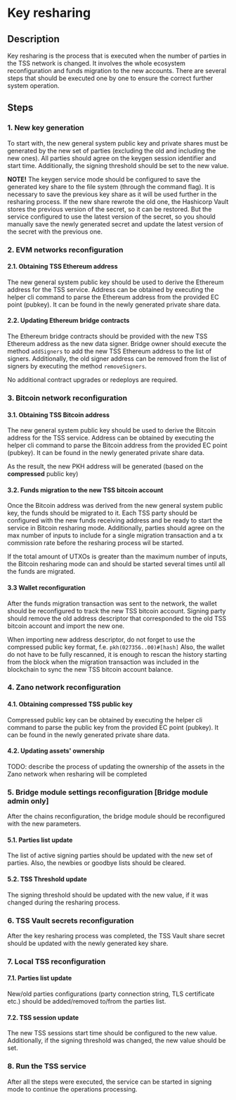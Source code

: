 # Key resharing

## Description
Key resharing is the process that is executed when the number of parties in the TSS network is changed.
It involves the whole ecosystem reconfiguration and funds migration to the new accounts.
There are several steps that should be executed one by one to ensure the correct further system operation.

## Steps

### 1. New key generation
To start with, the new general system public key and private shares must be generated by the new set of parties
(excluding the old and including the new ones). All parties should agree on the keygen session identifier and start time.
Additionally, the signing threshold should be set to the new value.

**NOTE!** The keygen service mode should be configured to save the generated key share to the file system (through the command flag).
It is necessary to save the previous key share as it will be used further in the resharing process. 
If the new share rewrote the old one, the Hashicorp Vault stores the previous version of the secret, so it can be restored.
But the service configured to use the latest version of the secret, so you should manually save the newly generated secret
and update the latest version of the secret with the previous one.

### 2. EVM networks reconfiguration

#### 2.1. Obtaining TSS Ethereum address
The new general system public key should be used to derive the Ethereum address for the TSS service.
Address can be obtained by executing the helper cli command to parse the Ethereum address from the provided EC point (pubkey).
It can be found in the newly generated private share data.

#### 2.2. Updating Ethereum bridge contracts
The Ethereum bridge contracts should be provided with the new TSS Ethereum address as the new data signer.
Bridge owner should execute the method `addSigners` to add the new TSS Ethereum address to the list of signers.
Additionally, the old signer address can be removed from the list of signers by executing the method `removeSigners`.

No additional contract upgrades or redeploys are required.

### 3. Bitcoin network reconfiguration

#### 3.1. Obtaining TSS Bitcoin address
The new general system public key should be used to derive the Bitcoin address for the TSS service.
Address can be obtained by executing the helper cli command to parse the Bitcoin address from the provided EC point (pubkey).
It can be found in the newly generated private share data.

As the result, the new PKH address will be generated (based on the **compressed** public key)

#### 3.2. Funds migration to the new TSS bitcoin account
Once the Bitcoin address was derived from the new general system public key, the funds should be migrated to it.
Each TSS party should be configured with the new funds receiving address and be ready to start the service in Bitcoin resharing mode.
Additionally, parties should agree on the max number of inputs to include for a single migration transaction and a tx commission rate before the resharing process wil be started.

If the total amount of UTXOs is greater than the maximum number of inputs, the Bitcoin resharing mode can and should be started several times until all the funds are migrated.

#### 3.3 Wallet reconfiguration
After the funds migration transaction was sent to the network, the wallet should be reconfigured to track the new TSS bitcoin account.
Signing party should remove the old address descriptor that corresponded to the old TSS bitcoin account and import the new one.

When importing new address descriptor, do not forget to use the compressed public key format, f.e. `pkh(027356..00)#[hash]`
Also, the wallet do not have to be fully rescanned, it is enough to rescan the history starting from the block when the
migration transaction was included in the blockchain to sync the new TSS bitcoin account balance.

### 4. Zano network reconfiguration

#### 4.1. Obtaining compressed TSS public key
Compressed public key can be obtained by executing the helper cli command to parse the public key from the provided EC point (pubkey).
It can be found in the newly generated private share data.

#### 4.2. Updating assets' ownership
TODO: describe the process of updating the ownership of the assets in the Zano network when resharing will be completed

### 5. Bridge module settings reconfiguration [Bridge module admin only]
After the chains reconfiguration, the bridge module should be reconfigured with the new parameters.

#### 5.1. Parties list update
The list of active signing parties should be updated with the new set of parties.
Also, the newbies or goodbye lists should be cleared.

#### 5.2. TSS Threshold update
The signing threshold should be updated with the new value, if it was changed during the resharing process.

### 6. TSS Vault secrets reconfiguration 
After the key resharing process was completed, the TSS Vault share secret should be updated with the newly generated key share.

### 7. Local TSS reconfiguration

#### 7.1. Parties list update
New/old parties configurations (party connection string, TLS certificate etc.) should be added/removed to/from the parties list.

#### 7.2. TSS session update
The new TSS sessions start time should be configured to the new value.
Additionally, if the signing threshold was changed, the new value should be set.

### 8. Run the TSS service
After all the steps were executed, the service can be started in signing mode to continue the operations processing.